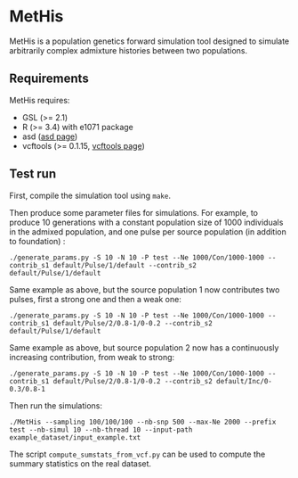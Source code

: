 # MetHis

MetHis is a population genetics forward simulation tool designed to simulate arbitrarily complex admixture histories between two populations.

## Requirements
MetHis requires:
- GSL (>= 2.1)
- R (>= 3.4) with e1071 package
- asd ([asd page](https://github.com/szpiech/asd))
- vcftools (>= 0.1.15, [vcftools page](https://vcftools.github.io/index.html))


## Test run
First, compile the simulation tool using `make`.

Then produce some parameter files for simulations. For example, to produce 10 generations with a constant population size of 1000 individuals in the admixed population, and one pulse per source population (in addition to foundation) :
```
./generate_params.py -S 10 -N 10 -P test --Ne 1000/Con/1000-1000 --contrib_s1 default/Pulse/1/default --contrib_s2 default/Pulse/1/default
```

Same example as above, but the source population 1 now contributes two pulses, first a strong one and then a weak one:
```
./generate_params.py -S 10 -N 10 -P test --Ne 1000/Con/1000-1000 --contrib_s1 default/Pulse/2/0.8-1/0-0.2 --contrib_s2 default/Pulse/1/default
```

Same example as above, but source population 2 now has a continuously increasing contribution, from weak to strong:
```
./generate_params.py -S 10 -N 10 -P test --Ne 1000/Con/1000-1000 --contrib_s1 default/Pulse/2/0.8-1/0-0.2 --contrib_s2 default/Inc/0-0.3/0.8-1
```


Then run the simulations:
```
./MetHis --sampling 100/100/100 --nb-snp 500 --max-Ne 2000 --prefix test --nb-simul 10 --nb-thread 10 --input-path example_dataset/input_example.txt
```

The script `compute_sumstats_from_vcf.py` can be used to compute the summary statistics on the real dataset.
